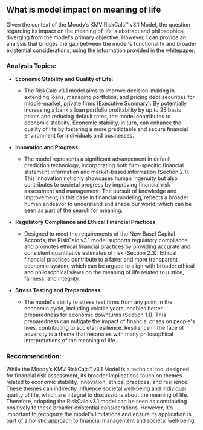 ## What is model impact on meaning of life
Given the context of the Moody’s KMV RiskCalc™ v3.1 Model, the question regarding its impact on the meaning of life is abstract and philosophical, diverging from the model's primary objective. However, I can provide an analysis that bridges the gap between the model's functionality and broader existential considerations, using the information provided in the whitepaper.

### Analysis Topics:

- **Economic Stability and Quality of Life**: 
  - The RiskCalc v3.1 model aims to improve decision-making in extending loans, managing portfolios, and pricing debt securities for middle-market, private firms (Executive Summary). By potentially increasing a bank's loan portfolio profitability by up to 25 basis points and reducing default rates, the model contributes to economic stability. Economic stability, in turn, can enhance the quality of life by fostering a more predictable and secure financial environment for individuals and businesses.

- **Innovation and Progress**:
  - The model represents a significant advancement in default prediction technology, incorporating both firm-specific financial statement information and market-based information (Section 2.1). This innovation not only showcases human ingenuity but also contributes to societal progress by improving financial risk assessment and management. The pursuit of knowledge and improvement, in this case in financial modeling, reflects a broader human endeavor to understand and shape our world, which can be seen as part of the search for meaning.

- **Regulatory Compliance and Ethical Financial Practices**:
  - Designed to meet the requirements of the New Basel Capital Accords, the RiskCalc v3.1 model supports regulatory compliance and promotes ethical financial practices by providing accurate and consistent quantitative estimates of risk (Section 2.3). Ethical financial practices contribute to a fairer and more transparent economic system, which can be argued to align with broader ethical and philosophical views on the meaning of life related to justice, fairness, and integrity.

- **Stress Testing and Preparedness**:
  - The model's ability to stress test firms from any point in the economic cycle, including volatile years, enables better preparedness for economic downturns (Section 1.1). This preparedness can mitigate the impact of financial crises on people's lives, contributing to societal resilience. Resilience in the face of adversity is a theme that resonates with many philosophical interpretations of the meaning of life.

### Recommendation:

While the Moody’s KMV RiskCalc™ v3.1 Model is a technical tool designed for financial risk assessment, its broader implications touch on themes related to economic stability, innovation, ethical practices, and resilience. These themes can indirectly influence societal well-being and individual quality of life, which are integral to discussions about the meaning of life. Therefore, adopting the RiskCalc v3.1 model can be seen as contributing positively to these broader existential considerations. However, it's important to recognize the model's limitations and ensure its application is part of a holistic approach to financial management and societal well-being.